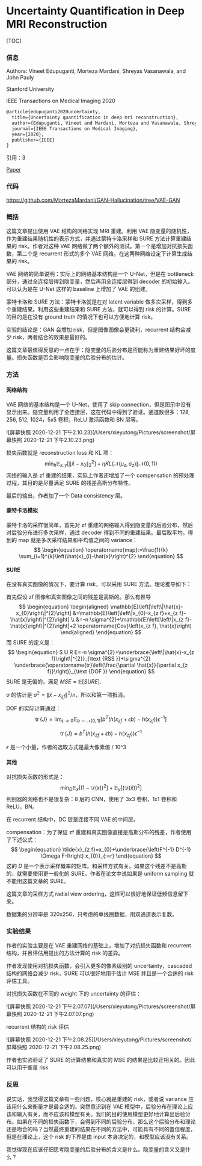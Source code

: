 # Uncertainty Quantiﬁcation in Deep MRI Reconstruction

[TOC]

### 信息

Authors: Vineet Edupuganti, Morteza Mardani, Shreyas Vasanawala, and John Pauly

Stanford University

IEEE Transactions on Medical Imaging 2020

```latex
@article{edupuganti2020uncertainty,
  title={Uncertainty quantification in deep mri reconstruction},
  author={Edupuganti, Vineet and Mardani, Morteza and Vasanawala, Shreyas and Pauly, John},
  journal={IEEE Transactions on Medical Imaging},
  year={2020},
  publisher={IEEE}
}
```

引用：3

[Paper](/Users/xieyutong/Documents/Research/PaperReading/Papers/uncertainty-quantiﬁcation-in-deep-mri-reconstruction.pdf)



### 代码

https://github.com/MortezaMardani/GAN-Hallucination/tree/VAE-GAN



### 概括

这篇文章提出使用 VAE 结构的网络实现 MRI 重建。利用 VAE 隐变量的随机性，作为重建结果随机性的表示方式，并通过蒙特卡洛采样和 SURE 方法计算重建结果的 risk。作者对这种 VAE 网络做了两个额外的测试。第一个是增加对抗损失函数，第二个是 recurrent 形式的多个 VAE 网络。在这两种网络设定下计算生成结果的 risk。

VAE 网络的简单说明：实际上的网络基本结构是一个 U-Net，但是在 bottleneck 部分，通过全连接层得到隐变量，然后再用全连接层得到 decoder 的初始输入。可以认为是在 U-Net 这样的 baseline 上增加了 VAE 的组建。

蒙特卡洛和 SURE 方法：蒙特卡洛就是在对 latent variable 做多次采样，得到多个重建结果。利用这些重建结果和 SURE 方法，就可以得到 risk 的计算。SURE 的目的是在没有 ground truth 的情况下也可以方便地计算 risk。

实验的结论是：GAN 会增加 risk，但是图像图像会更锐利，recurrent 结构会减少 risk，两者结合的效果是最好的。

这篇文章最值得反思的一点在于：隐变量的后验分布是否能称为重建结果好坏的度量。损失函数是否会影响隐变量的后验分布的估计。



### 方法

#### 网络结构

VAE 网络的基本结构是一个 U-Net，使用了 skip connection，但是图示中没有显示出来。隐变量利用了全连接层，这在代码中得到了验证。通道数很多：128, 256, 512, 1024，5x5 卷积，ReLU 激活函数和 BN 层等。

![屏幕快照 2020-12-21 下午2.10.23](/Users/xieyutong/Pictures/screenshot/屏幕快照 2020-12-21 下午2.10.23.png)

损失函数就是 reconstruction loss 和 KL 项：
$$
\begin{equation}
\min _{h} \mathbb{E}_{x, y}\left[\left\|\hat{x}-x_{0}\right\|_{2}^{2}\right]+\eta K L\left(\mathcal{N}\left(\mu_{z}, \sigma_{z}\right) \| \mathcal{N}(0,1)\right)
\end{equation}
$$
网络的输入是 zf 重建的结果，实际上作者还增加了一个 compensation 的预处理过程，其目的是尽量满足 SURE 的残差高斯分布特性。

最后的输出，作者加了一个 Data consistency 层。



#### 蒙特卡洛模拟

蒙特卡洛的采样很简单，首先对 zf 重建的网络输入得到隐变量的后验分布，然后对后验分布进行多次采样，通过 decoder 得到不同的重建结果。最后取平均。得到的 map 就是多次采样结果和平均值之间的 variance：
$$
\begin{equation}
\operatorname{map}:=\frac{1}{k} \sum_{i=1}^{k}\left(\hat{x}_{i}-\hat{x}\right)^{2}
\end{equation}
$$


#### SURE

在没有真实图像的情况下，要计算 risk，可以采用 SURE 方法。理论推导如下：

首先假设 zf 图像和真实图像之间的残差是高斯的。那么有推导
$$
\begin{equation}
\begin{aligned}
\mathbb{E}\left[\left\|\hat{x}-x_{0}\right\|^{2}\right] &=\mathbb{E}\left[\left\|x_{0}-x_{z f}+x_{z f}-\hat{x}\right\|^{2}\right] \\
&=-n \sigma^{2}+\mathbb{E}\left[\left\|x_{z f}-\hat{x}\right\|^{2}\right]+2 \operatorname{Cov}\left(x_{z f}, \hat{x}\right)
\end{aligned}
\end{equation}
$$
而 SURE 的定义是：
$$
\begin{equation}
S U R E=-n \sigma^{2}+\underbrace{\left\|\hat{x}-x_{z f}\right\|^{2}}_{\text {RSS }}+\sigma^{2} \underbrace{\operatorname{tr}\left(\frac{\partial \hat{x}}{\partial x_{z f}}\right)}_{\text {DOF }}
\end{equation}
$$
SURE 是无偏的，满足 $MSE = \mathbb{E}[SURE]$.

$\sigma$ 的估计是 $\begin{equation}
\sigma^{2}=\left\|\hat{x}-x_{z f}\right\|^{2} / n
\end{equation}$，所以和第一项抵消。

DOF 的实际计算通过：
$$
\begin{equation}
\operatorname{tr}\{J\}=\lim _{\epsilon \rightarrow 0} \mathbb{E}_{b \sim \mathcal{N}(0,1)}\left[b^{T}\left(h\left(x_{z f}+\epsilon b\right)-h\left(x_{z f}\right)\right) \epsilon^{-1}\right]
\end{equation}
$$

$$
\begin{equation}
\operatorname{tr}\{J\} \approx b^{T}\left(h\left(x_{z f}+\epsilon b\right)-h\left(x_{z f}\right)\right) \epsilon^{-1}
\end{equation}
$$

$\epsilon$ 是一个小量，作者的选取方式是最大像素值 / 10^3



#### 其他

对抗损失函数的形式是：
$$
\begin{equation}
\min _{D} \mathbb{E}_{x}\left[(1-\mathcal{D}(x))^{2}\right]+\mathbb{E}_{y}\left[(\mathcal{D}(\hat{x}))^{2}\right]
\end{equation}
$$
判别器的网络也不是很复杂：8 层的 CNN，使用了 3x3 卷积，1x1 卷积和 ReLU，BN。

在 recurrent 结构中，DC 层是连接不同 VAE 的中间层。

compensation：为了保证 zf 重建和真实图像直接是高斯分布的残差，作者使用了下述公式：
$$
\begin{equation}
\tilde{x}_{z f}=x_{0}+\underbrace{\left(F^{-1} D^{-1} \Omega F-I\right) x_{0}}_{:=r}
\end{equation}
$$
这的 $D$ 是一个表示采样概率的矩阵。和采样方式有关。如果这个残差不是高斯的，就需要使用更一般化的 SURE。作者在论文中说如果是 uniform sampling 就不能用这篇文章的 SURE。

这篇文章的采样方式 radial view ordering，这样可以很好地保证低频信息留下来。

数据集的分辨率是 320x256，只考虑的单线圈数据，用双通道表示复数。



### 实验结果

作者的实验主要是在 VAE 重建网络的基础上，增加了对抗损失函数和 recurrent 结构，并且评估用提出的方法计算的 risk 的差异。

作者发现使用对抗损失函数，会引入更多的像素级别的 uncertainty，cascaded 结构的网络会减少 risk，SURE 可以很好地用于估计 MSE 并且是一个合适的 risk 评估工具。

对抗损失函数在不同的 weight 下的 uncertainty 的评估：

![屏幕快照 2020-12-21 下午2.07.07](/Users/xieyutong/Pictures/screenshot/屏幕快照 2020-12-21 下午2.07.07.png)

recurrent 结构的 risk 评估

![屏幕快照 2020-12-21 下午2.08.25](/Users/xieyutong/Pictures/screenshot/屏幕快照 2020-12-21 下午2.08.25.png)

作者也实验验证了 SURE 的计算结果和真实的 MSE 的结果是比较正相关的。因此可以用于衡量 risk



### 反思

说实话，我觉得这篇文章有一些问题，核心就是重建的 risk，或者说 variance 应该用什么来衡量才是最合适的。突然意识到在 VAE 模型中，后验分布在理论上应该和输入有关，而不应该和模型有关。我们的目的使用模型更好地计算出后验分布。如果在不同的损失函数下，会得到不同的后验分布，那么这个后验分布和理论还是吻合的吗？当然最终重建的结果在不同的方法中，可能具有不同的置信程度，但是在理论上，这个 risk 的下界是由 input 本身决定的，和模型应该没有关系。

我觉得现在应该仔细思考隐变量的后验分布的含义是什么。隐变量的含义又是什么？